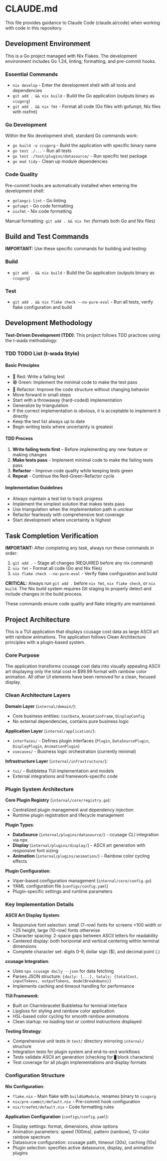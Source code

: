 # CLAUDE.md

This file provides guidance to Claude Code (claude.ai/code) when working with code in this repository.

## Development Environment

This is a Go project managed with Nix Flakes. The development environment includes Go 1.24, linting, formatting, and pre-commit hooks.

### Essential Commands

- `nix develop` - Enter the development shell with all tools and dependencies
- `git add . && nix build` - Build the Go application (outputs binary as `ccugorg`)
- `git add . && nix fmt` - Format all code (Go files with gofumpt, Nix files with nixfmt)

### Go Development

Within the Nix development shell, standard Go commands work:
- `go build -o ccugorg` - Build the application with specific binary name
- `go test ./...` - Run all tests
- `go test ./test/plugins/datasource/` - Run specific test package
- `go mod tidy` - Clean up module dependencies

### Code Quality

Pre-commit hooks are automatically installed when entering the development shell:
- `golangci-lint` - Go linting
- `gofumpt` - Go code formatting
- `nixfmt` - Nix code formatting

Manual formatting: `git add . && nix fmt` (formats both Go and Nix files)

## Build and Test Commands

**IMPORTANT:** Use these specific commands for building and testing:

### Build
- `git add . && nix build` - Build the Go application (outputs binary as `ccugorg`)

### Test
- `git add . && nix flake check --no-pure-eval` - Run all tests, verify flake configuration and build

## Development Methodology

**Test-Driven Development (TDD)**: This project follows TDD practices using the t-wada methodology:

### TDD TODO List (t-wada Style)

#### Basic Principles

- 🔴 Red: Write a failing test
- 🟢 Green: Implement the minimal code to make the test pass
- 🔵 Refactor: Improve the code structure without changing behavior
- Move forward in small steps
- Start with a throwaway (hard-coded) implementation
- Generalize by triangulation
- If the correct implementation is obvious, it is acceptable to implement it directly
- Keep the test list always up to date
- Begin writing tests where uncertainty is greatest

#### TDD Process

1. **Write failing tests first** - Before implementing any new feature or making changes
2. **Make tests pass** - Implement minimal code to make the failing tests pass
3. **Refactor** - Improve code quality while keeping tests green
4. **Repeat** - Continue the Red-Green-Refactor cycle

#### Implementation Guidelines

- Always maintain a test list to track progress
- Implement the simplest solution that makes tests pass
- Use triangulation when the implementation path is unclear
- Refactor fearlessly with comprehensive test coverage
- Start development where uncertainty is highest

## Task Completion Verification

**IMPORTANT:** After completing any task, always run these commands in order:
1. `git add .` - Stage all changes (REQUIRED before any nix command)
2. `nix fmt` - Format all code (Go and Nix files)
3. `nix flake check --no-pure-eval` - Verify flake configuration and build

**CRITICAL:** Always run `git add .` before `nix fmt`, `nix flake check`, or `nix build`. The Nix build system requires Git staging to properly detect and include changes in the build process.

These commands ensure code quality and flake integrity are maintained.

## Project Architecture

This is a TUI application that displays ccusage cost data as large ASCII art with rainbow animations. The application follows Clean Architecture principles with a plugin-based system.

### Core Purpose
The application transforms ccusage cost data into visually appealing ASCII art displaying only the total cost in $99.99 format with rainbow color animation. All other UI elements have been removed for a clean, focused display.

### Clean Architecture Layers

**Domain Layer** (`internal/domain/`):
- Core business entities: `CostData`, `AnimationFrame`, `DisplayConfig`
- No external dependencies, contains pure business logic

**Application Layer** (`internal/application/`):
- `interfaces/` - Defines plugin interfaces (`Plugin`, `DataSourcePlugin`, `DisplayPlugin`, `AnimationPlugin`)
- `usecases/` - Business logic orchestration (currently minimal)

**Infrastructure Layer** (`internal/infrastructure/`):
- `tui/` - Bubbletea TUI implementation and models
- External integrations and framework-specific code

### Plugin System Architecture

**Core Plugin Registry** (`internal/core/registry.go`):
- Centralized plugin management and dependency injection
- Runtime plugin registration and lifecycle management

**Plugin Types**:
- **DataSource** (`internal/plugins/datasource/`) - ccusage CLI integration via npx
- **Display** (`internal/plugins/display/`) - ASCII art generation with responsive font sizing
- **Animation** (`internal/plugins/animation/`) - Rainbow color cycling effects

**Plugin Configuration**:
- Viper-based configuration management (`internal/core/config.go`)
- YAML configuration file (`configs/config.yaml`)
- Plugin-specific settings and runtime parameters

### Key Implementation Details

**ASCII Art Display System**:
- Responsive font selection: small (7-row) fonts for screens <100 width or <25 height, large (10-row) fonts otherwise
- Character spacing: 2-space gaps between ASCII letters for readability
- Centered display: both horizontal and vertical centering within terminal dimensions
- Complete character set: digits 0-9, dollar sign ($), and decimal point (.)

**ccusage Integration**:
- Uses `npx ccusage daily --json` for data fetching
- Parses JSON structure: `{daily: [...], totals: {totalCost, inputTokens, outputTokens, modelBreakdowns}}`
- Implements caching and timeout handling for performance

**TUI Framework**:
- Built on Charmbracelet Bubbletea for terminal interface
- Lipgloss for styling and rainbow color application
- HSL-based color cycling for smooth rainbow animations
- Clean startup: no loading text or control instructions displayed

**Testing Strategy**:
- Comprehensive unit tests in `test/` directory mirroring `internal/` structure
- Integration tests for plugin system and end-to-end workflows
- Tests validate ASCII art generation (checking for `█` block characters)
- Test coverage for all plugin implementations and display formats

### Configuration Structure

**Nix Configuration**:
- `flake.nix` - Main flake with `buildGoModule`, renames binary to `ccugorg`
- `nix/pre-commit/default.nix` - Pre-commit hook configuration
- `nix/treefmt/default.nix` - Code formatting rules

**Application Configuration** (`configs/config.yaml`):
- Display settings: format, dimensions, show options
- Animation parameters: speed (100ms), pattern (rainbow), 12-color rainbow spectrum
- Datasource configuration: ccusage path, timeout (30s), caching (10s)
- Plugin selection: specifies active datasource, display, and animation plugins
